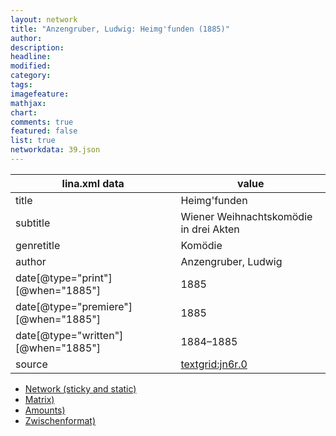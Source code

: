 ```yaml
---
layout: network
title: "Anzengruber, Ludwig: Heimg'funden (1885)"
author:
description:
headline:
modified:
category:
tags:
imagefeature: 
mathjax: 
chart: 
comments: true
featured: false
list: true
networkdata: 39.json
---
```

lina.xml data  | value
------------- | -------------
title|Heimg'funden
subtitle|Wiener Weihnachtskomödie in drei Akten
genretitle|Komödie
author|Anzengruber, Ludwig
date[@type="print"][@when="1885"]|1885
date[@type="premiere"][@when="1885"]|1885
date[@type="written"][@when="1885"]|1884–1885
source|[textgrid:jn6r.0](https://textgridlab.org/1.0/tgcrud-public/rest/textgrid:jn6r.0/data)



* [Network (sticky and static)](/linas/network39)
* [Matrix)](/linas/matrix39)
* [Amounts)](/linas/amount39)
* [Zwischenformat)](/linas/lina39 )
